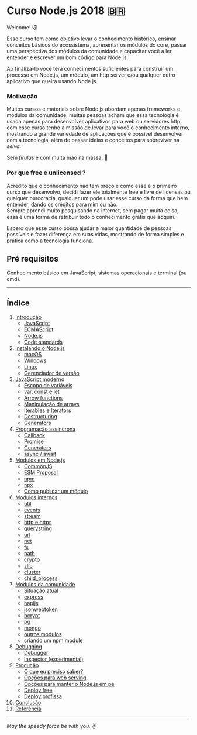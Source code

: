 <h1>Curso Node.js 2018 <span>&#x1f1e7;&#x1f1f7;</span></h1>

Welcome! :mouse:

Esse curso tem como objetivo levar o conhecimento histórico, ensinar conceitos básicos do ecossistema, apresentar os módulos do core, passar uma perspectiva dos módulos da comunidade e capacitar você a ler, entender e escrever um bom código para Node.js.

Ao finaliza-lo você terá conhecimentos suficientes para construir um processo em Node.js, um módulo, um http server e/ou qualquer outro aplicativo que queira usando Node.js.

### Motivação

Muitos cursos e materiais sobre Node.js abordam apenas frameworks e módulos da comunidade, muitas pessoas acham que essa tecnologia é usada apenas para desenvolver aplicativos para web ou servidores http, com esse curso tenho a missão de levar para você o conhecimento interno, mostrando a grande variedade de aplicações que é possível desenvolver com a tecnologia, além de passar ideias e conceitos para sobreviver na *selva*.

Sem *firulas* e com muita mão na massa. :pencil:

### Por que free e unlicensed ?

Acredito que o conhecimento não tem preço e como esse é o primeiro curso que desenvolvo, decidi fazer ele totalmente free e livre de licensas ou qualquer burocracia, qualquer um pode usar esse curso da forma que bem entender, dando os créditos para mim ou não. <br />
Sempre aprendi muito pesquisando na internet, sem pagar muita coisa, essa é uma forma de retribuir todo o conhecimento grátis que adquiri. 

Espero que esse curso possa ajudar a maior quantidade de pessoas possíveis e fazer diferença em suas vidas, mostrando de forma simples e prática como a tecnologia funciona.

## Pré requisitos
Conhecimento básico em JavaScript, sistemas operacionais e terminal (ou cmd).

---

<a id='index'></a>
## Índice

1. [Introdução](modules/01%20-%20Introduction.md#introducão)
   - [JavaScript](modules/01%20-%20Introduction.md#introduction-javascript)
   - [ECMAScript](modules/01%20-%20Introduction.md#introduction-ecmascript)
   - [Node.js](modules/01%20-%20Introduction.md#introduction-nodejs)
   - [Code standards](modules/01%20-%20Introduction.md#introduction-codestandards)
2. [Instalando o Node.js](modules/02%20-%20Install.md#2-instalação-do-nodejs)
   - [macOS](modules/02%20-%20Install.md#macos)
   - [Windows](modules/02%20-%20Install.md#windows)
   - [Linux](modules/02%20-%20Install.md#linux)
   - [Gerenciador de versão](modules/02%20-%20Install.md#nvm)
3. [JavaScript moderno](modules/03%20-%20Modern%20JavaScript.md#3-javascript-moderno)
   - [Escopo de variáveis](modules/03%20-%20Modern%20JavaScript.md#variable-scope)
   - [var, const e let](modules/03%20-%20Modern%20JavaScript.md#var-const-let)
   - [Arrow functions](modules/03%20-%20Modern%20JavaScript.md#arrow-functions)
   - [Manipulação de arrays](modules/03%20-%20Modern%20JavaScript.md#array-functions)
   - [Iterables e Iterators](modules/03%20-%20Modern%20JavaScript.md#iteration)
   - [Destructuring](modules/03%20-%20Modern%20JavaScript.md#destructuring)
   - [Generators](modules/03%20-%20Modern%20JavaScript.md#generators)
4. [Programação assíncrona](modules/04%20-%20Async%20world.md#4-programação-assíncrona)
   - [Callback](modules/04%20-%20Async%20world.md#callback)
   - [Promise](modules/04%20-%20Async%20world.md#promise)
   - [Generators](modules/04%20-%20Async%20world.md#generators)
   - [async / await](modules/04%20-%20Async%20world.md#async-await)
5. [Módulos em Node.js]()
   - [CommonJS]()
   - [ESM Proposal]()
   - [npm]()
   - [npx]()
   - [Como publicar um módulo]()
6. [Modulos internos]()
   - [util]()
   - [events]()
   - [stream]()
   - [http e https]()
   - [querystring]()
   - [url]()
   - [net]()
   - [fs]()
   - [path]()
   - [crypto]()
   - [zlib]()
   - [cluster]()
   - [child_process]()
7. [Modulos da comunidade]()
   - [Situação atual]()
   - [express]()
   - [hapijs]()
   - [jsonwebtoken]()
   - [bcrypt]()
   - [pg]()
   - [mongo]()
   - [outros modulos]()
   - [criando um npm module]()
8. [Debugging]()
   - [Debugger]()
   - [Inspector (experimental)]()
9. [Produção]()
   - [O que eu preciso saber?]()
   - [Opções para web serving]()
   - [Opções para manter o Node.js em pé]()
   - [Deploy free]()
   - [Deploy profissa]()
10. [Conclusão]()
11. [Referência](references.md)

---

*May the speedy force be with you.* :v:

